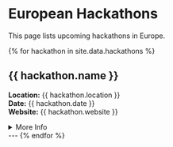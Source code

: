 # European Hackathons

This page lists upcoming hackathons in Europe.

{% for hackathon in site.data.hackathons %}
## {{ hackathon.name }}

**Location:** {{ hackathon.location }}  
**Date:** {{ hackathon.date }}  
**Website:** {{ hackathon.website }}
<details>
<summary>More Info</summary>

- Description: {{ hackathon.description }}
- Topics: {{ hackathon.topics }}
- Prizes: {{ hackathon.prizes }}

</details>
---
{% endfor %}
